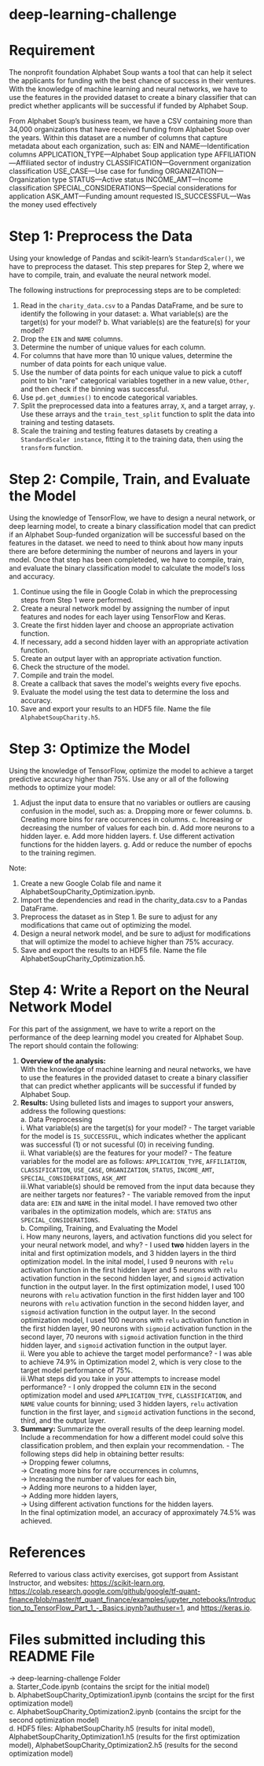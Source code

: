 # deep-learning-challenge

# Requirement

The nonprofit foundation Alphabet Soup wants a tool that can help it select the applicants for funding with the best chance of success in their ventures. With the knowledge of machine learning and neural networks, we have to use the features in the provided dataset to create a binary classifier that can predict whether applicants will be successful if funded by Alphabet Soup.

From Alphabet Soup’s business team, we have a CSV containing more than 34,000 organizations that have received funding from Alphabet Soup over the years. Within this dataset are a number of columns that capture metadata about each organization, such as:
EIN and NAME—Identification columns
APPLICATION_TYPE—Alphabet Soup application type
AFFILIATION—Affiliated sector of industry
CLASSIFICATION—Government organization classification
USE_CASE—Use case for funding
ORGANIZATION—Organization type
STATUS—Active status
INCOME_AMT—Income classification
SPECIAL_CONSIDERATIONS—Special considerations for application
ASK_AMT—Funding amount requested
IS_SUCCESSFUL—Was the money used effectively

# Step 1: Preprocess the Data
Using your knowledge of Pandas and scikit-learn’s `StandardScaler()`, we have to preprocess the dataset. This step prepares for Step 2, where we have to compile, train, and evaluate the neural network model.

The following instructions for preprocessing steps are to be completed:
1. Read in the `charity_data.csv` to a Pandas DataFrame, and be sure to identify the following in your dataset:
  a. What variable(s) are the target(s) for your model?
  b. What variable(s) are the feature(s) for your model?
2. Drop the `EIN` and `NAME` columns.
3. Determine the number of unique values for each column.
4. For columns that have more than 10 unique values, determine the number of data points for each unique value.
5. Use the number of data points for each unique value to pick a cutoff point to bin "rare" categorical variables together in a new value, `Other`, and then check if the binning was successful.
6. Use `pd.get_dummies()` to encode categorical variables.
7. Split the preprocessed data into a features array, `X`, and a target array, `y`. Use these arrays and the `train_test_split` function to split the data into training and testing datasets.
8. Scale the training and testing features datasets by creating a `StandardScaler instance`, fitting it to the training data, then using the `transform` function.

# Step 2: Compile, Train, and Evaluate the Model
Using the knowledge of TensorFlow, we have to design a neural network, or deep learning model, to create a binary classification model that can predict if an Alphabet Soup-funded organization will be successful based on the features in the dataset. we need to need to think about how many inputs there are before determining the number of neurons and layers in your model. Once that step has been completeded, we have to compile, train, and evaluate the binary classification model to calculate the model’s loss and accuracy.
1. Continue using the file in Google Colab in which the preprocessing steps from Step 1 were performed.
2. Create a neural network model by assigning the number of input features and nodes for each layer using TensorFlow and Keras.
3. Create the first hidden layer and choose an appropriate activation function.
4. If necessary, add a second hidden layer with an appropriate activation function.
5. Create an output layer with an appropriate activation function.
6. Check the structure of the model.
7. Compile and train the model.
8. Create a callback that saves the model's weights every five epochs.
9. Evaluate the model using the test data to determine the loss and accuracy.
10. Save and export your results to an HDF5 file. Name the file `AlphabetSoupCharity.h5`.

# Step 3: Optimize the Model
Using the knowledge of TensorFlow, optimize the model to achieve a target predictive accuracy higher than 75%.
Use any or all of the following methods to optimize your model:
1. Adjust the input data to ensure that no variables or outliers are causing confusion in the model, such as:
  a. Dropping more or fewer columns.
  b. Creating more bins for rare occurrences in columns.
  c. Increasing or decreasing the number of values for each bin.
  d. Add more neurons to a hidden layer.
  e. Add more hidden layers.
  f. Use different activation functions for the hidden layers.
  g. Add or reduce the number of epochs to the training regimen.

Note: 
1. Create a new Google Colab file and name it AlphabetSoupCharity_Optimization.ipynb.
2. Import the dependencies and read in the charity_data.csv to a Pandas DataFrame.
3. Preprocess the dataset as in Step 1. Be sure to adjust for any modifications that came out of optimizing the model.
4. Design a neural network model, and be sure to adjust for modifications that will optimize the model to achieve higher than 75% accuracy.
5. Save and export the results to an HDF5 file. Name the file AlphabetSoupCharity_Optimization.h5.

# Step 4: Write a Report on the Neural Network Model
For this part of the assignment, we have to write a report on the performance of the deep learning model you created for Alphabet Soup. The report should contain the following:
1. <b> Overview of the analysis:</b> <br> With the knowledge of machine learning and neural networks, we have to use the features in the provided dataset to create a binary classifier that can predict whether applicants will be successful if funded by Alphabet Soup.
2. <b>Results:</b> Using bulleted lists and images to support your answers, address the following questions: <br>
  a. Data Preprocessing <br>
    i.  What variable(s) are the target(s) for your model? - The target variable for the model is `IS_SUCCESSFUL`, which indicates whether the applicant was successful (1) or not sucessful (0) in receiving funding. <br>
    ii. What variable(s) are the features for your model? - The feature variables for the model are as follows: `APPLICATION_TYPE`, `AFFILIATION`, `CLASSIFICATION`, `USE_CASE`, `ORGANIZATION`, `STATUS`, `INCOME_AMT`, `SPECIAL_CONSIDERATIONS`, `ASK_AMT` <br>
    iii.What variable(s) should be removed from the input data because they are neither targets nor features? - The  variable removed from the input data are: `EIN` and `NAME` in the inital model. I have removed two other varibales in the optimization models, which are: `STATUS` ans `SPECIAL_CONSIDERATIONS`. <br>
  b. Compiling, Training, and Evaluating the Model <br>
    i.  How many neurons, layers, and activation functions did you select for your neural network model, and why? - I used <b>two</b> hidden layers in the inital and first optimization models, and 3 hidden layers in the third optimization model. In the inital model, I used 9 neurons with `relu` activation function in the first hidden layer and 5 neurons with `relu` activation function in the second hidden layer, and `sigmoid` activation function in the output layer. In the first optimization model, I used 100 neurons with `relu` activation function in the first hidden layer and 100 neurons with `relu` activation function in the second hidden layer, and `sigmoid` activation function in the output layer. In the second optimization model, I used 100 neurons with `relu` activation function in the first hidden layer, 90 neurons with `sigmoid` activation function in the second layer, 70 neurons with `sigmoid` activation function in the third hidden layer, and `sigmoid` activation function in the output layer.<br>
    ii. Were you able to achieve the target model performance? - I was able to achieve 74.9% in Optimization model 2, which is very close to the target model performance of 75%. <br>
    iii.What steps did you take in your attempts to increase model performance? - I only dropped the column `EIN` in the second optimization model and used `APPLICATION_TYPE`, `CLASSIFICATION`, and `NAME` value counts for binning; used 3 hidden layers, `relu` activation function in the first layer, and `sigmoid` activation functions in the second, third, and the output layer. <br>
3. <b>Summary:</b> Summarize the overall results of the deep learning model. Include a recommendation for how a different model could solve this classification problem, and then explain your recommendation. - The following steps did help in obtaining better results: <br> -> Dropping fewer columns, <br> -> Creating more bins for rare occurrences in columns, <br> -> Increasing the number of values for each bin, <br> -> Adding more neurons to a hidden layer, <br> -> Adding more hidden layers, <br> -> Using different activation functions for the hidden layers.<br>
In the final optimization model, an accuracy of approximately 74.5% was achieved. <br>

# References
Referred to various class activity exercises, got support from Assistant Instructor, and websites: https://scikit-learn.org, https://colab.research.google.com/github/google/tf-quant-finance/blob/master/tf_quant_finance/examples/jupyter_notebooks/Introduction_to_TensorFlow_Part_1_-_Basics.ipynb?authuser=1, and https://keras.io.

# Files submitted including this README File
-> deep-learning-challenge Folder <br>
a. Starter_Code.ipynb (contains the srcipt for the initial model) <br>
b. AlphabetSoupCharity_Optimization1.ipynb (contains the srcipt for the first optimization model) <br>
c. AlphabetSoupCharity_Optimization2.ipynb (contains the srcipt for the second optimization model) <br>
d. HDF5 files: AlphabetSoupCharity.h5 (results for inital model), AlphabetSoupCharity_Optimization1.h5 (results for the first optimization model), AlphabetSoupCharity_Optimization2.h5 (results for the second optimization model)
